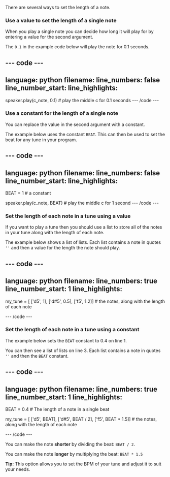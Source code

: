 There are several ways to set the length of a note. 

### Use a value to set the length of a single note

When you play a single note you can decide how long it will play for by entering a value for the second argument. 

The `0.1` in the example code below will play the note for 0.1 seconds. 

--- code ---
---
language: python
filename: 
line_numbers: false
line_number_start: 
line_highlights: 
---
speaker.play(c_note, 0.1) # play the middle c for 0.1 seconds
--- /code ---

### Use a constant for the length of a single note

You can replace the value in the second argument with a constant.

The example below uses the constant `BEAT`. This can then be used to set the beat for any tune in your program.

--- code ---
---
language: python
filename: 
line_numbers: false
line_number_start: 
line_highlights: 
---
BEAT = 1 # a constant

speaker.play(c_note, BEAT) # play the middle c for 1 second
--- /code ---

### Set the length of each note in a tune using a value

If you want to play a tune then you should use a list to store all of the notes in your tune along with the length of each note. 

The example below shows a list of lists. Each list contains a note in quotes `''` and then a value for the length the note should play. 

--- code ---
---
language: python
filename: 
line_numbers: true
line_number_start: 1
line_highlights: 
---

my_tune = [ ['d5', 1], ['d#5', 0.5], ['f5', 1.2]] # the notes, along with the length of each note

--- /code ---

### Set the length of each note in a tune using a constant

The example below sets the `BEAT` constant to 0.4 on line 1. 

You can then see a list of lists on line 3. Each list contains a note in quotes `''` and then the `BEAT` constant. 

--- code ---
---
language: python
filename: 
line_numbers: true
line_number_start: 1
line_highlights: 
---
BEAT = 0.4 # The length of a note in a single beat

my_tune = [ ['d5', BEAT], ['d#5', BEAT / 2], ['f5', BEAT * 1.5]] # the notes, along with the length of each note

--- /code ---

You can make the note **shorter** by dividing the beat: `BEAT / 2`.

You can make the note **longer** by multiplying the beat: `BEAT * 1.5`

**Tip:** This option allows you to set the BPM of your tune and adjust it to suit your needs.

